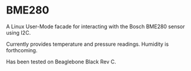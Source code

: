 # BME280
A Linux User-Mode facade for interacting with the Bosch BME280 sensor using I2C.

Currently provides temperature and pressure readings.  Humidity is forthcoming.

Has been tested on Beaglebone Black Rev C.
